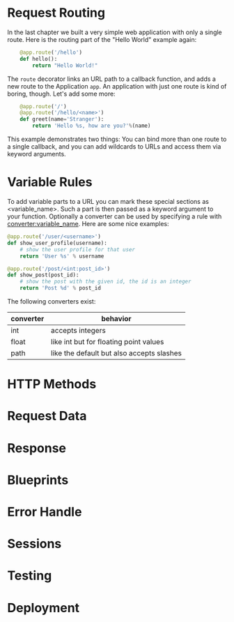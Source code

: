 
# Request Routing

In the last chapter we built a very simple web application with only a single route. Here is the routing part of the "Hello World" example again:

```python
    @app.route('/hello')
    def hello():
        return "Hello World!"
```

The `route` decorator links an URL path to a callback function, and adds a new route to the Application `app`. An application with just one route is kind of boring, though. Let's add some more:

```python
    @app.route('/')
    @app.route('/hello/<name>')
    def greet(name='Stranger'):
        return 'Hello %s, how are you?'%(name)
```

This example demonstrates two things: You can bind more than one route to a single callback, and you can add wildcards to URLs and access them via keyword arguments.


# Variable Rules

To add variable parts to a URL you can mark these special sections as <variable_name>. Such a part is then passed as a keyword argument to your function. Optionally a converter can be used by specifying a rule with <converter:variable_name>. Here are some nice examples:

```python
@app.route('/user/<username>')
def show_user_profile(username):
    # show the user profile for that user
    return 'User %s' % username

@app.route('/post/<int:post_id>')
def show_post(post_id):
    # show the post with the given id, the id is an integer
    return 'Post %d' % post_id
```

The following converters exist:

| converter | behavior |
|-----------|----------|
| int | accepts integers |
| float | like int but for floating point values |
| path | like the default but also accepts slashes |

# HTTP Methods

# Request Data

# Response

# Blueprints

# Error Handle

# Sessions

# Testing

# Deployment
